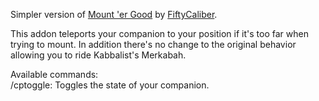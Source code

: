 Simpler version of [Mount 'er Good](https://github.com/FiftyCaliber/ToS-Addons/tree/master/addons/mountergood) by [FiftyCaliber](https://github.com/FiftyCaliber/ToS-Addons).

This addon teleports your companion to your position if it's too far when trying to mount. In addition there's no change to the original behavior allowing you to ride Kabbalist's Merkabah.

Available commands:<br/>
/cptoggle: Toggles the state of your companion.
